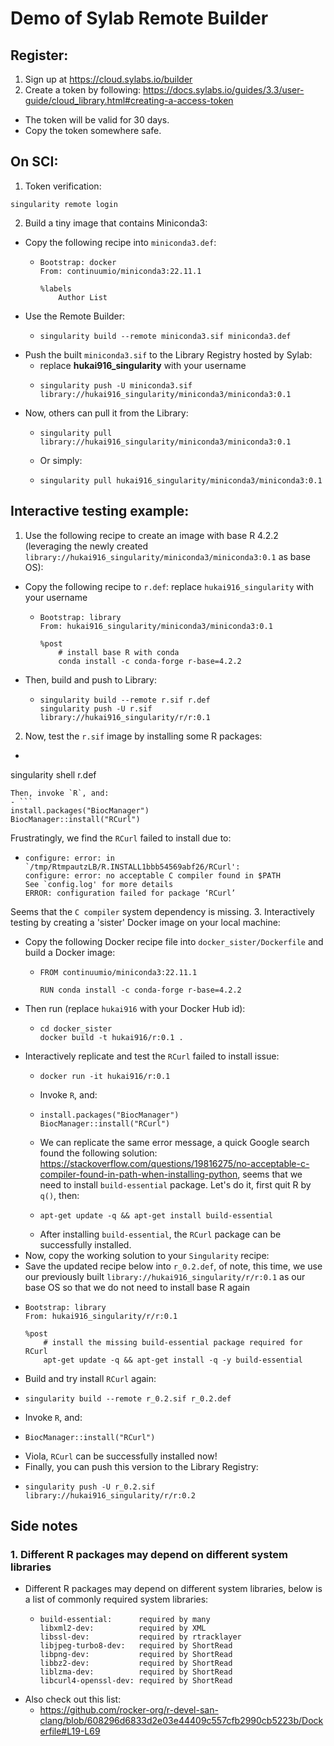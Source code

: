 # Demo of Sylab Remote Builder
## Register:
1.  Sign up at https://cloud.sylabs.io/builder
2.  Create a token by following: https://docs.sylabs.io/guides/3.3/user-guide/cloud_library.html#creating-a-access-token
  - The token will be valid for 30 days.
  - Copy the token somewhere safe.

## On SCI:
1.  Token verification:
```
singularity remote login
```
2. Build a tiny image that contains Miniconda3:
- Copy the following recipe into `miniconda3.def`:
  - ```
    Bootstrap: docker
    From: continuumio/miniconda3:22.11.1

    %labels
        Author List  

    ```
- Use the Remote Builder:
  - ```
    singularity build --remote miniconda3.sif miniconda3.def

    ```
- Push the built `miniconda3.sif` to the Library Registry hosted by Sylab:
  - replace **hukai916_singularity** with your username
  - ```
    singularity push -U miniconda3.sif library://hukai916_singularity/miniconda3/miniconda3:0.1

    ```
- Now, others can pull it from the Library:
  - ```
    singularity pull library://hukai916_singularity/miniconda3/miniconda3:0.1

    ```
  - Or simply:
  - ```
    singularity pull hukai916_singularity/miniconda3/miniconda3:0.1

    ```

## Interactive testing example:
1.  Use the following recipe to create an image with base R 4.2.2 (leveraging the newly created `library://hukai916_singularity/miniconda3/miniconda3:0.1` as base OS):
- Copy the following recipe to `r.def`: replace `hukai916_singularity` with your username
  - ```
    Bootstrap: library
    From: hukai916_singularity/miniconda3/miniconda3:0.1

    %post
        # install base R with conda
        conda install -c conda-forge r-base=4.2.2

    ```
- Then, build and push to Library:
  - ```
    singularity build --remote r.sif r.def
    singularity push -U r.sif library://hukai916_singularity/r/r:0.1

    ```
2.  Now, test the `r.sif` image by installing some R packages:
- ```
singularity shell r.def

  ```
Then, invoke `R`, and:
- ```
  install.packages("BiocManager")
  BiocManager::install("RCurl")

  ```
Frustratingly, we find the `RCurl` failed to install due to:
- ```
  configure: error: in `/tmp/RtmpautzLB/R.INSTALL1bbb54569abf26/RCurl':
  configure: error: no acceptable C compiler found in $PATH
  See `config.log' for more details
  ERROR: configuration failed for package ‘RCurl’
  ```
Seems that the `C compiler` system dependency is missing.
3.  Interactively testing by creating a 'sister' Docker image on your local machine:
- Copy the following Docker recipe file into `docker_sister/Dockerfile` and build a Docker image:
  - ```
    FROM continuumio/miniconda3:22.11.1

    RUN conda install -c conda-forge r-base=4.2.2

    ```
- Then run (replace `hukai916` with your Docker Hub id):
  - ```
    cd docker_sister
    docker build -t hukai916/r:0.1 .

    ```
- Interactively replicate and test the `RCurl` failed to install issue:
  - ```
    docker run -it hukai916/r:0.1

    ```
  - Invoke `R`, and:
  - ```
    install.packages("BiocManager")
    BiocManager::install("RCurl")

    ```
  - We can replicate the same error message, a quick Google search found the following solution: https://stackoverflow.com/questions/19816275/no-acceptable-c-compiler-found-in-path-when-installing-python, seems that we need to install `build-essential` package. Let's do it, first quit R by `q()`, then:
  - ```
    apt-get update -q && apt-get install build-essential

    ```
  - After installing `build-essential`, the `RCurl` package can be successfully installed.
-  Now, copy the working solution to your `Singularity` recipe:
  - Save the updated recipe below into `r_0.2.def`, of note, this time, we use our previously built `library://hukai916_singularity/r/r:0.1` as our base OS so that we do not need to install base R again
  - ```
    Bootstrap: library
    From: hukai916_singularity/r/r:0.1

    %post
        # install the missing build-essential package required for RCurl
        apt-get update -q && apt-get install -q -y build-essential

    ```
  - Build and try install `RCurl` again:
  - ```
    singularity build --remote r_0.2.sif r_0.2.def

    ```
  - Invoke `R`, and:
  - ```
    BiocManager::install("RCurl")

    ```
  - Viola, `RCurl` can be successfully installed now!
  - Finally, you can push this version to the Library Registry:
  - ```
    singularity push -U r_0.2.sif library://hukai916_singularity/r/r:0.2

    ```

## Side notes
### 1. Different R packages may depend on different system libraries
- Different R packages may depend on different system libraries, below is a list of commonly required system libraries:
  - ```
    build-essential:      required by many
    libxml2-dev:          required by XML
    libssl-dev:           required by rtracklayer
    libjpeg-turbo8-dev:   required by ShortRead
    libpng-dev:           required by ShortRead
    libbz2-dev:           required by ShortRead
    liblzma-dev:          required by ShortRead
    libcurl4-openssl-dev: required by ShortRead

    ```
- Also check out this list:
  - https://github.com/rocker-org/r-devel-san-clang/blob/608296d6833d2e03e44409c557cfb2990cb5223b/Dockerfile#L19-L69
